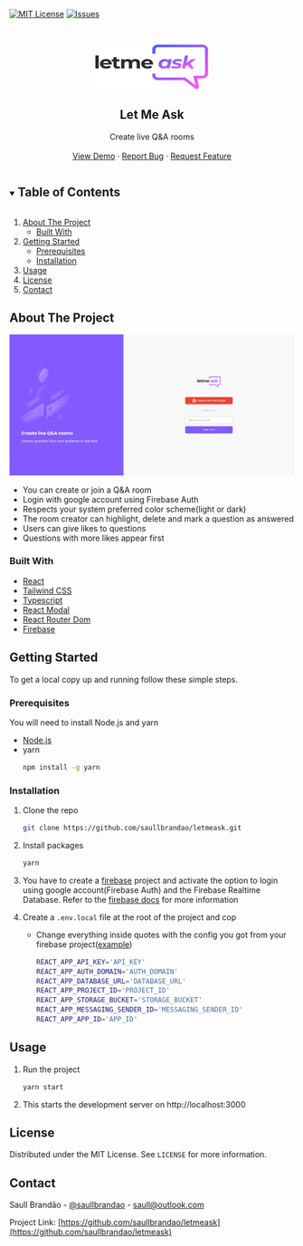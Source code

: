 [![MIT License][license-shield]][license-url]
[![Issues][issues-shield]][issues-url]

<!-- PROJECT LOGO -->
<br />
<p align="center">
  <a href="https://github.com/saullbrandao/letmeask">
    <img src="src/assets/images/logo.svg" alt="Logo" width="200" height="80">
  </a>

  <h2 align="center" style="font-weight: 700">Let Me Ask</h2>

  <p align="center">
    Create live Q&A rooms
    <br />
    <br />
    <a href="https://letmeask-saullbrandao.vercel.app/">View Demo</a>
    ·
    <a href="https://github.com/saullbrandao/letmeask/issues">Report Bug</a>
    ·
    <a href="https://github.com/saullbrandao/letmeask/issues">Request Feature</a>
  </p>
</p>

<!-- TABLE OF CONTENTS -->
<details open="open">
  <summary><h2 style="display: inline-block">Table of Contents</h2></summary>
  <ol>
    <li>
      <a href="#about-the-project">About The Project</a>
      <ul>
        <li><a href="#built-with">Built With</a></li>
      </ul>
    </li>
    <li>
      <a href="#getting-started">Getting Started</a>
      <ul>
        <li><a href="#prerequisites">Prerequisites</a></li>
        <li><a href="#installation">Installation</a></li>
      </ul>
    </li>
    <li><a href="#usage">Usage</a></li>
    <li><a href="#license">License</a></li>
    <li><a href="#contact">Contact</a></li>
  </ol>
</details>

<!-- ABOUT THE PROJECT -->
## About The Project

![letmeask](https://raw.githubusercontent.com/saullbrandao/letmeask/main/src/assets/images/demo.png)

* You can create or join a Q&A room
* Login with google account using Firebase Auth
* Respects your system preferred color scheme(light or dark)
* The room creator can highlight, delete and mark a question as answered
* Users can give likes to questions
* Questions with more likes appear first

### Built With

* [React](https://github.com/facebook/react)
* [Tailwind CSS](https://github.com/tailwindlabs/tailwindcss/)
* [Typescript](https://github.com/microsoft/TypeScript)
* [React Modal](https://github.com/reactjs/react-modal)
* [React Router Dom](https://github.com/ReactTraining/react-router)
* [Firebase](https://firebase.google.com/)

<!-- GETTING STARTED -->
## Getting Started

To get a local copy up and running follow these simple steps.

### Prerequisites

You will need to install Node.js and yarn
* [Node.js](https://nodejs.org/en/download/)
* yarn
  ```sh
  npm install -g yarn
  ```

### Installation

1. Clone the repo
   ```sh
   git clone https://github.com/saullbrandao/letmeask.git
   ```
2. Install packages
   ```sh
   yarn
   ```
3. You have to create a [firebase](https://console.firebase.google.com/) project and activate the option to login using google account(Firebase Auth) and the Firebase Realtime Database. Refer to the [firebase docs](https://firebase.google.com/docs) for more information
4. Create a `.env.local` file at the root of the project and cop
  
    * Change everything inside quotes with the config you got from your firebase project([example](https://firebase.google.com/docs/web/setup?authuser=0#config-object))

      ```sh
      REACT_APP_API_KEY='API_KEY'
      REACT_APP_AUTH_DOMAIN='AUTH_DOMAIN'
      REACT_APP_DATABASE_URL='DATABASE_URL'
      REACT_APP_PROJECT_ID='PROJECT_ID'
      REACT_APP_STORAGE_BUCKET='STORAGE_BUCKET'
      REACT_APP_MESSAGING_SENDER_ID='MESSAGING_SENDER_ID'
      REACT_APP_APP_ID='APP_ID'
      ```
<!-- USAGE EXAMPLES -->
## Usage

1. Run the project
    ```sh
    yarn start
    ```
2. This starts the development server on http://localhost:3000

<!-- LICENSE -->
## License

Distributed under the MIT License. See `LICENSE` for more information.

<!-- CONTACT -->
## Contact

Saull Brandão - [@saullbrandao](https://twitter.com/saullbrandao) - saull@outlook.com

Project Link: [https://github.com/saullbrandao/letmeask](https://github.com/saullbrandao/letmeask)


[issues-shield]: https://img.shields.io/github/issues/saullbrandao/letmeask.svg?style=for-the-badge
[issues-url]: https://github.com/saullbrandao/letmeask/issues
[license-shield]: https://img.shields.io/github/license/saullbrandao/letmeask.svg?style=for-the-badge
[license-url]: https://github.com/saullbrandao/letmeask/blob/main/LICENSE
